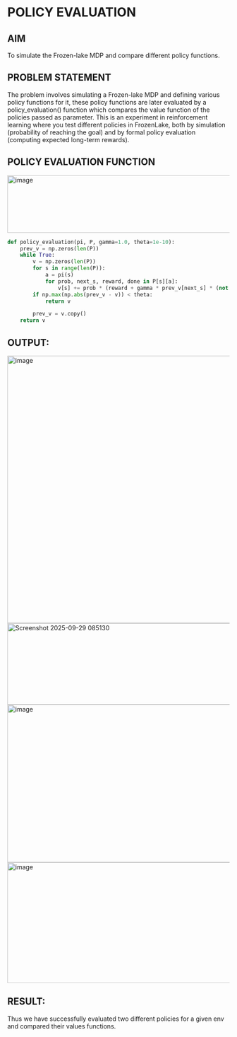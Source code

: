 # POLICY EVALUATION
## AIM
To simulate the Frozen-lake MDP and compare different policy functions.

## PROBLEM STATEMENT
The problem involves simulating a Frozen-lake MDP and defining various policy functions for it, these policy functions are later evaluated by a policy_evaluation() function which compares the value function of the policies passed as parameter. This is an experiment in reinforcement learning where you test different policies in FrozenLake, both by simulation (probability of reaching the goal) and by formal policy evaluation (computing expected long-term rewards).
## POLICY EVALUATION FUNCTION

<img width="685" height="130" alt="image" src="https://github.com/user-attachments/assets/834db01d-47b9-40d8-895e-5b7fc488ed1d" />

```python
def policy_evaluation(pi, P, gamma=1.0, theta=1e-10):
    prev_v = np.zeros(len(P))  
    while True:
        v = np.zeros(len(P))  
        for s in range(len(P)):
            a = pi(s)  
            for prob, next_s, reward, done in P[s][a]:
                v[s] += prob * (reward + gamma * prev_v[next_s] * (not done))
        if np.max(np.abs(prev_v - v)) < theta:
            return v

        prev_v = v.copy()
    return v
```

## OUTPUT:
<img width="1805" height="605" alt="image" src="https://github.com/user-attachments/assets/6f8e9088-62e5-41c2-9ac0-968165596e7e" />

<img width="1807" height="184" alt="Screenshot 2025-09-29 085130" src="https://github.com/user-attachments/assets/a72eb392-71c2-4b06-85e8-f51e2b1a235b" />
<img width="1793" height="357" alt="image" src="https://github.com/user-attachments/assets/ccef8f3b-9cec-4618-8284-b1906cc9ef54" />

<img width="1807" height="273" alt="image" src="https://github.com/user-attachments/assets/992b6977-a3c6-48ab-aca3-a57717130402" />


## RESULT:

Thus we have successfully evaluated two different policies for a given env and compared their values functions.

